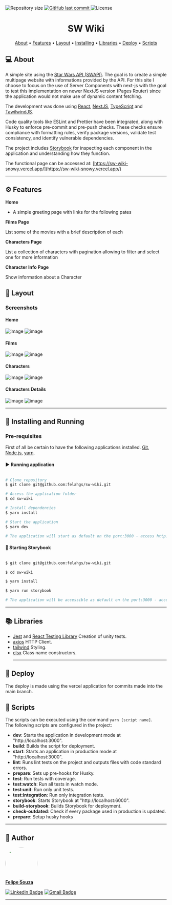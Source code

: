 <p align="left">

  <img alt="Repository size" src="https://img.shields.io/github/repo-size/felahgs/gamer-shop">

  <a href="https://github.com/tgmarinho/README-ecoleta/commits/master">
    <img alt="GitHub last commit" src="https://img.shields.io/github/last-commit/felahgs/gamer-shop">
  </a>
    
   <img alt="License" src="https://img.shields.io/badge/license-MIT-brightgreen">

</p>
<h1 align="center">
  SW Wiki
</h1>

<p align="center">
 <a href="#-about">About</a> •
 <a href="#%EF%B8%8F-features">Features</a> •
 <a href="#-layout">Layout</a> • 
 <a href="#-installing-and-running">Installing</a> • 
 <a href="#-libraries">Libraries</a> • 
 <a href="#-deploy">Deploy</a> • 
 <a href="#-scripts">Scripts</a> 
</p>

## 💻 About

A simple site using the [Star Wars API (SWAPI)](https://swapi.tech/). The goal is to create a simple multipage website with informations provided by the API.
For this site I choose to focus on the use of Server Components with next-js with the goal to test this implementation on newer NextJS version (Pages Router) since the application would not make use of dynamic content fetching.

The development was done using [React](https://react.dev/), [NextJS](https://nextjs.org/docs), [TypeScript](https://www.typescriptlang.org/) and [TawilwindJS](https://tailwindcss.com/).

Code quality tools like ESLint and Prettier have been integrated, along with Husky to enforce pre-commit and pre-push checks. These checks ensure compliance with formatting rules, verify package versions, validate test consistency, and identify vulnerable dependencies.

The project includes [Storybook](https://storybook.js.org/) for inspecting each component in the application and understanding how they function.  

The functional page can be accessed at: [https://sw-wiki-snowy.vercel.app/](https://sw-wiki-snowy.vercel.app/)

---

## ⚙️ Features

**Home**

- A simple greeting page with links for the following pates

**Films Page**

List some of the movies with a brief description of each

**Characters Page**

List a collection of characters with pagination allowing to filter and select one for more information

**Character Info Page**

Show information about a Character

## 🎨 Layout

### Screenshots
#### Home
![image](https://github.com/user-attachments/assets/589332a6-dc73-4ef1-a31f-ad7e193279af)
![image](https://github.com/user-attachments/assets/bb86800f-6893-4d36-a9cd-db1335572081)



#### Films
![image](https://github.com/user-attachments/assets/5b1e1153-a366-4252-ad04-7a794ac75ea9)
![image](https://github.com/user-attachments/assets/92169da3-d735-48cf-9d2e-3ceca0a3b109)

#### Characters
![image](https://github.com/user-attachments/assets/79b6ed01-2668-450b-a2b7-a8364350fd20)
![image](https://github.com/user-attachments/assets/92ecd759-a3c5-436e-b98d-43979835df15)

#### Characters Details
![image](https://github.com/user-attachments/assets/53962009-f538-4cdd-9b65-9bfc31833efd)
![image](https://github.com/user-attachments/assets/a0b50fd0-fc93-4793-800f-e88f9096cbe4)


---

## 🚗 Installing and Running

### Pre-requisites

First of all be certain to have the following applications installed.
[Git](https://git-scm.com), [Node.js](https://nodejs.org/en/), [yarn](https://classic.yarnpkg.com/lang/en/docs/install/#debian-stable).

#### ▶️ Running application 

```bash

# Clone repository
$ git clone git@github.com:felahgs/sw-wiki.git

# Access the application folder
$ cd sw-wiki

# Install dependencies
$ yarn install

# Start the application
$ yarn dev

# The application will start as default on the port:3000 - access http://localhost:3000
```

#### 🧭 Starting Storybook


```bash

$ git clone git@github.com:felahgs/sw-wiki.git

$ cd sw-wiki

$ yarn install

$ yarn run storybook

# The application will be accessible as default on the port:3000 - access  http://localhost:6006/

```

---

## 📚 Libraries

- [Jest](https://jestjs.io/pt-BR/) and [React Testing Library](https://testing-library.com/docs/react-testing-library/intro/) Creation of unity tests.
- [axios](https://axios-http.com/ptbr/docs/intro)  HTTP Client.
- [tailwind](https://tailwindcss.com/)  Styling.
- [clsx](https://www.npmjs.com/package/clsx)  Class name constructors.
  ***

## 🚀 Deploy

The deploy is made using the vercel application for commits made into the main branch.

## 📜 Scripts

The scripts can be executed using the command `yarn [script name]`.  
The following scripts are configured in the project:

- **dev**: Starts the application in development mode at "http://localhost:3000".
- **build**: Builds the script for deployment.
- **start**: Starts an application in production mode at "http://localhost:3000".
- **lint**: Runs lint tests on the project and outputs files with code standard errors.
- **prepare**: Sets up pre-hooks for Husky.
- **test**: Run tests with coverage.
- **test:watch**: Run all tests in watch mode.
- **test:unit**: Run only unit tests.
- **test:integration**: Run only integration tests.
- **storybook**: Starts Storybook at "http://localhost:6000".
- **build-storybook**: Builds Storybook for deployment.
- **check-outdated**: Check if every package used in production is updated.
- **prepare**: Setup husky hooks

---

## 🐹 Author

<a href="https://https://github.com/felahgs">
 <img style="border-radius: 50%;" src="https://avatars.githubusercontent.com/felahgs" width="100px;" alt=""/>
 <br />
 <b>Felipe Souza</b></a>
 <br />

[![Linkedin Badge](https://img.shields.io/badge/-Felipe-blue?style=flat-square&logo=Linkedin&logoColor=white&link=https://www.linkedin.com/in/felipe-garcia-de-souza-aa9aa773/)](https://www.linkedin.com/in/felipe-garcia-de-souza-aa9aa773/)
[![Gmail Badge](https://img.shields.io/badge/-fgsouza93@gmail.com-c14438?style=flat-square&logo=Gmail&logoColor=white&link=mailto:fgsouza93@gmail.com)](mailto:fgsouza93@gmail.com)

---
